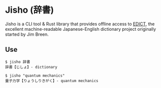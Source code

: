 # Jisho (辞書)

Jisho is a CLI tool & Rust library that provides offline access to [EDICT][],
the excellent machine-readable Japanese-English dictionary project originally
started by Jim Breen.

## Use

```shell
$ jisho 辞書
辞書【じしょ】- dictionary
```

```shell
$ jisho "quantum mechanics"
量子力学【りょうしりきがく】- quantum mechanics
```

[edict]: http://www.edrdg.org/wiki/index.php/JMdict-EDICT_Dictionary_Project
